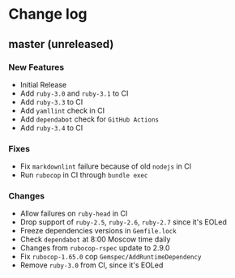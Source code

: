 # Change log

## master (unreleased)

### New Features

* Initial Release
* Add `ruby-3.0` and `ruby-3.1` to CI
* Add `ruby-3.3` to CI
* Add `yamllint` check in CI
* Add `dependabot` check for `GitHub Actions`
* Add `ruby-3.4` to CI

### Fixes

* Fix `markdownlint` failure because of old `nodejs` in CI
* Run `rubocop` in CI through `bundle exec`

### Changes

* Allow failures on `ruby-head` in CI
* Drop support of `ruby-2.5`, `ruby-2.6`, `ruby-2.7` since it's EOLed
* Freeze dependencies versions in `Gemfile.lock`
* Check `dependabot` at 8:00 Moscow time daily
* Changes from `rubocop-rspec` update to 2.9.0
* Fix `rubocop-1.65.0` cop `Gemspec/AddRuntimeDependency`
* Remove `ruby-3.0` from CI, since it's EOLed
